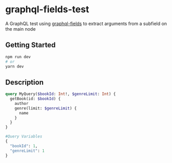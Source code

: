 # graphql-fields-test

A GraphQL test using [graphql-fields](https://github.com/robrichard/graphql-fields) to extract arguments from a subfield on the main node

## Getting Started

```bash
npm run dev
# or
yarn dev
```

## Description

```graphql
query MyQuery($bookId: Int!, $genreLimit: Int) {
  getBook(id: $bookId) {
    author
    genre(limit: $genreLimit) {
      name
    }
  }
}

#Query Variables
{
  "bookId": 1,
  "genreLimit": 1
}
```